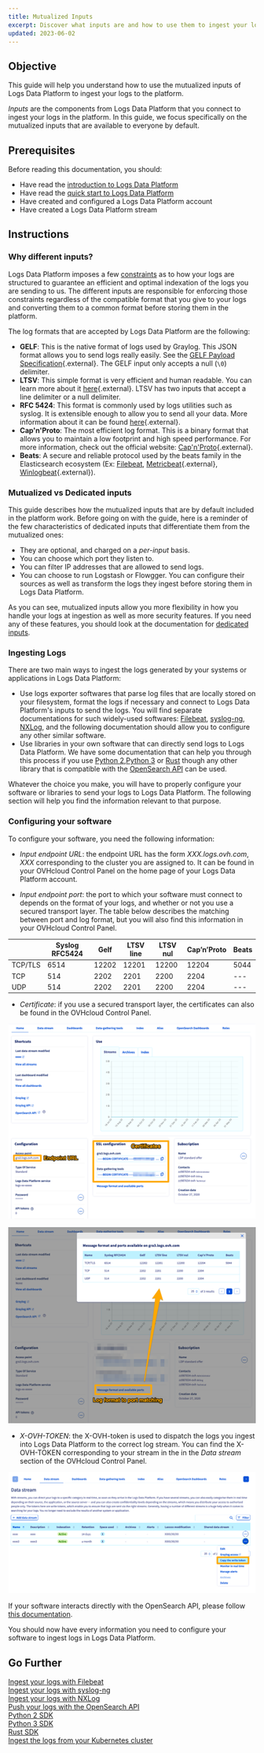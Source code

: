 ```yaml
---
title: Mutualized Inputs
excerpt: Discover what inputs are and how to use them to ingest your logs in Logs Data Platform
updated: 2023-06-02
---
```


## Objective

This guide will help you understand how to use the mutualized inputs of Logs Data Platform to ingest your logs to the platform.
 
*Inputs* are the components from Logs Data Platform that you connect to ingest your logs in the platform. In this guide, we focus specifically on the mutualized inputs that are available to everyone by default.

## Prerequisites

Before reading this documentation, you should:

- Have read the [introduction to Logs Data Platform](/pages/manage_and_operate/observability/logs_data_platform/getting_started_introduction_to_LDP)
- Have read the [quick start to Logs Data Platform](/pages/manage_and_operate/observability/logs_data_platform/getting_started_quick_start)
- Have created and configured a Logs Data Platform account
- Have created a Logs Data Platform stream

## Instructions

### Why different inputs?

Logs Data Platform imposes a few [constraints](/pages/manage_and_operate/observability/logs_data_platform/getting_started_field_naming_convention) as to how your logs are structured to guarantee an efficient and optimal indexation of the logs you are sending to us. The different inputs are responsible for enforcing those constraints regardless of the compatible format that you give to your logs and converting them to a common format before storing them in the platform.

The log formats that are accepted by Logs Data Platform are the following:

- **GELF**: This is the native format of logs used by Graylog. This JSON format allows you to send logs really easily. See the [GELF Payload Specification](https://go2docs.graylog.org/4-x/getting_in_log_data/gelf.html?tocpath=Getting%20in%20Log%20Data%7CLog%20Sources%7CGELF%7C_____0#GELFPayloadSpecification){.external}. The GELF input only accepts a null (`\0`) delimiter.
- **LTSV**: This simple format is very efficient and human readable. You can learn more about it [here](http://ltsv.org){.external}. LTSV has two inputs that accept a line delimiter or a null delimiter.
- **RFC 5424**: This format is commonly used by logs utilities such as syslog. It is extensible enough to allow you to send all your data. More information about it can be found [here](https://tools.ietf.org/html/rfc5424){.external}.
- **Cap'n'Proto**: The most efficient log format. This is a binary format that allows you to maintain a low footprint and high speed performance. For more information, check out the official website: [Cap'n'Proto](https://capnproto.org/){.external}.
- **Beats**: A secure and reliable protocol used by the beats family in the Elasticsearch ecosystem (Ex: [Filebeat](/pages/manage_and_operate/observability/logs_data_platform/ingestion_filebeat), [Metricbeat](https://www.elastic.co/beats/metricbeat){.external}, [Winlogbeat](https://www.elastic.co/beats/winlogbeat){.external}).

### Mutualized vs Dedicated inputs

This guide describes how the mutualized inputs that are by default included in the platform work. Before going on with the guide, here is a reminder of the few characteristics of dedicated inputs that differentiate them from the mutualized ones:

- They are optional, and charged on a *per-input* basis.
- You can choose which port they listen to.
- You can filter IP addresses that are allowed to send logs.
- You can choose to run Logstash or Flowgger. You can configure their sources as well as transform the logs they ingest before storing them in Logs Data Platform.

As you can see, mutualized inputs allow you more flexibility in how you handle your logs at ingestion as well as more security features. If you need any of these features, you should look at the documentation for [dedicated inputs](/pages/manage_and_operate/observability/logs_data_platform/ingestion_logstash_dedicated_input).

### Ingesting Logs

There are two main ways to ingest the logs generated by your systems or applications in Logs Data Platform:

- Use logs exporter softwares that parse log files that are locally stored on your filesystem, format the logs if necessary and connect to Logs Data Platform's inputs to send the logs. You will find separate documentations for such widely-used softwares: [Filebeat](/pages/manage_and_operate/observability/logs_data_platform/ingestion_filebeat), [syslog-ng](/pages/manage_and_operate/observability/logs_data_platform/ingestion_syslog_ng), [NXLog](/pages/manage_and_operate/observability/logs_data_platform/ingestion_windows_nxlog), and the following documentation should allow you to configure any other similar software.
- Use libraries in your own software that can directly send logs to Logs Data Platform. We have some documentation that can help you through this process if you use [Python 2](/pages/manage_and_operate/observability/logs_data_platform/ingestion_python_2_djehouty),[Python 3](/pages/manage_and_operate/observability/logs_data_platform/ingestion_python_3_logging_ldp) or [Rust](/pages/manage_and_operate/observability/logs_data_platform/ingestion_rust_loggers) though any other library that is compatible with the [OpenSearch API](/pages/manage_and_operate/observability/logs_data_platform/ingestion_opensearch_api_mutualized_input) can be used.

Whatever the choice you make, you will have to properly configure your software or libraries to send your logs to Logs Data Platform. The following section will help you find the information relevant to that purpose.

### Configuring your software

To configure your software, you need the following information:

- *Input endpoint URL*: the endpoint URL has the form *XXX.logs.ovh.com*, *XXX* corresponding to the cluster you are assigned to. It can be found in your OVHcloud Control Panel on the home page of your Logs Data Platform account.

- *Input endpoint port*: the port to which your software must connect to depends on the format of your logs, and whether or not you use a secured transport layer. The table below describes the matching between port and log format, but you will also find this information in your OVHcloud Control Panel.

||Syslog RFC5424|Gelf|LTSV line|LTSV nul|Cap’n’Proto|Beats|
|---|---|---|---|---|---|---|
|TCP/TLS|6514|12202|12201|12200|12204|5044|
|TCP|514|2202|2201|2200|2204|---|
|UDP|514|2202|2201|2200|2204|---|

- *Certificate*: if you use a secured transport layer, the certificates can also be found in the OVHcloud Control Panel.

![Manager interface](images/manager01.png)

![Manager interface](images/manager02.png)

- *X-OVH-TOKEN*: the X-OVH-token is used to dispatch the logs you ingest into Logs Data Platform to the correct log stream. You can find the X-OVH-TOKEN corresponding to your stream in the in the *Data stream* section of the OVHcloud Control Panel.

![Stream write token](images/stream-token-v2.png)

If your software interacts directly with the OpenSearch API, please follow [this documentation](/pages/manage_and_operate/observability/logs_data_platform/ingestion_opensearch_api_mutualized_input).

You should now have every information you need to configure your software to ingest logs in Logs Data Platform.

## Go Further

[Ingest your logs with Filebeat](/pages/manage_and_operate/observability/logs_data_platform/ingestion_filebeat) <br> 
[Ingest your logs with syslog-ng](/pages/manage_and_operate/observability/logs_data_platform/ingestion_syslog_ng) <br> 
[Ingest your logs with NXLog](/pages/manage_and_operate/observability/logs_data_platform/ingestion_windows_nxlog)<br> 
[Push your logs with the OpenSearch API](/pages/manage_and_operate/observability/logs_data_platform/ingestion_opensearch_api_mutualized_input)<br> 
[Python 2 SDK](/pages/manage_and_operate/observability/logs_data_platform/ingestion_python_2_djehouty)<br>
[Python 3 SDK](/pages/manage_and_operate/observability/logs_data_platform/ingestion_python_3_logging_ldp)<br> 
[Rust SDK](/pages/manage_and_operate/observability/logs_data_platform/ingestion_rust_loggers) <br>
[Ingest the logs from your Kubernetes cluster](/pages/manage_and_operate/observability/logs_data_platform/ingestion_kubernetes_fluent_bit) <br>

